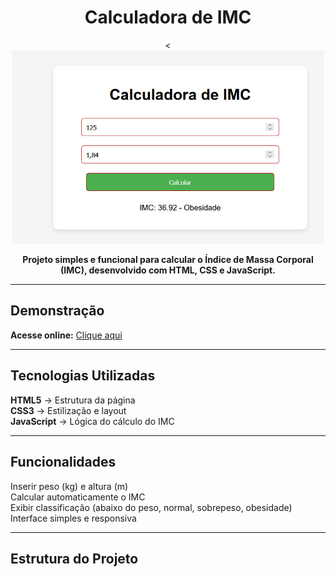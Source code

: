 <h1 align="center"> Calculadora de IMC</h1>

<p align="center">
  <<img src="imc.png" width="500" alt="Prévia do projeto">
</p>

<p align="center">
  <b>Projeto simples e funcional para calcular o Índice de Massa Corporal (IMC), desenvolvido com HTML, CSS e JavaScript.</b>
</p>

---

##  Demonstração
 **Acesse online:** [Clique aqui]( https://caiocesarmota9-boop.github.io/imc-calculator/)  

---

## Tecnologias Utilizadas
**HTML5** → Estrutura da página  
**CSS3** → Estilização e layout  
**JavaScript** → Lógica do cálculo do IMC  

---

##  Funcionalidades
Inserir peso (kg) e altura (m)  
Calcular automaticamente o IMC  
Exibir classificação (abaixo do peso, normal, sobrepeso, obesidade)  
Interface simples e responsiva  

---

##  Estrutura do Projeto
